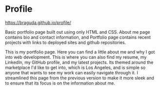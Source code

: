 # Profile

https://braguda.github.io/profile/

Basic portfolio page built out using only HTML and CSS. About me page contains bio and contact information, and Portfolio page contains recent projects with links to deployed sites and github repositories. 

This is my portfolio page. Here you can find a little about me and why I got into web development. This is where you can also find my resume, my LinkedIn, my GitHub profile, and my latest projects. Its themed around the marketplace I'd like to get into, which is Los Angeles, and is simple so anyone that wants to see my work can easily navigate through it. I streamlined this page from the previous version to make it more sleek and to ensure that its focus is on the information about me.  
